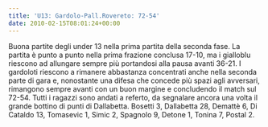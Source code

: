 ```yaml
---
title: 'U13: Gardolo-Pall.Rovereto: 72-54'
date: 2010-02-15T08:01:24+00:00
---
```

Buona partite degli under 13 nella prima partita della seconda fase. La partita è punto a punto nella prima frazione conclusa 17-10, ma i gialloblu riescono ad allungare sempre più portandosi alla pausa avanti 36-21. I gardoloti riescono a rimanere abbastanza concentrati anche nella seconda parte di gara e, nonostante una difesa che concede più spazi agli avversari, rimangono sempre avanti con un buon margine e concludendo il match sul 72-54. Tutti i ragazzi sono andati a referto, da segnalare ancora una volta il grande bottino di punti di Dallabetta. Bosetti 3, Dallabetta 28, Demattè 6, Di Cataldo 13, Tomasevic 1, Simic 2, Spagnolo 9, Detone 1, Tonina 7, Postal 2.